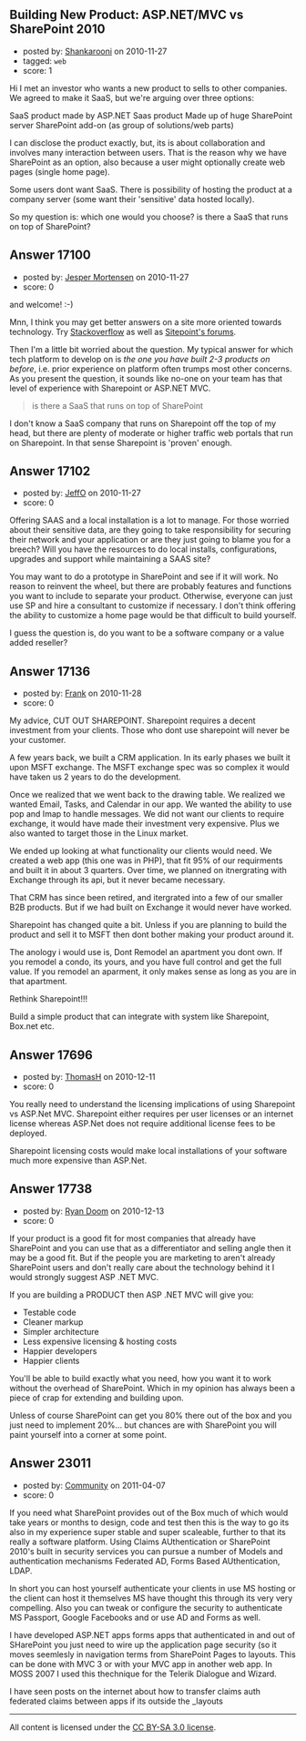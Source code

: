 ## Building New Product: ASP.NET/MVC vs SharePoint 2010

- posted by: [Shankarooni](https://stackexchange.com/users/-1/5635-shankarooni) on 2010-11-27
- tagged: `web`
- score: 1

Hi I met an investor who wants a new product to sells to other companies. We agreed to make it SaaS, but we're arguing over three options:

SaaS product made by ASP.NET Saas product Made up of huge SharePoint server SharePoint add-on (as group of solutions/web parts)

I can disclose the product exactly, but, its is about collaboration and involves many interaction between users. That is the reason why we have SharePoint as an option, also because a user might optionally create web pages (single home page).

Some users dont want SaaS. There is possibility of hosting the product at a company server (some want their 'sensitive' data hosted locally).

So my question is: which one would you choose? is there a SaaS that runs on top of SharePoint?


## Answer 17100

- posted by: [Jesper Mortensen](https://stackexchange.com/users/-1/1261-jesper-mortensen) on 2010-11-27
- score: 0

<p>and welcome! :-)</p>

<p>Mnn, I think you may get better answers on a site more oriented towards technology. Try <a href="http://stackoverflow.com/">Stackoverflow</a> as well as <a href="http://www.sitepoint.com/" rel="nofollow">Sitepoint's forums</a>.</p>

<p>Then I'm a little bit worried about the question. My typical answer for which tech platform to develop on is <em>the one you have built 2-3 products on before</em>, i.e. prior experience on platform often trumps most other concerns. As you present the question, it sounds like no-one on your team has that level of experience with Sharepoint or ASP.NET MVC.</p>

<blockquote>
  <p>is there a SaaS that runs on top of SharePoint</p>
</blockquote>

<p>I don't know a SaaS company that runs on Sharepoint off the top of my head, but there are plenty of moderate or higher traffic web portals that run on Sharepoint. In that sense Sharepoint is 'proven' enough.</p>



## Answer 17102

- posted by: [JeffO](https://stackexchange.com/users/-1/1796-jeffo) on 2010-11-27
- score: 0

Offering SAAS and a local installation is a lot to manage. For those worried about their sensitive data, are they going to take responsibility for securing their network and your application or are they just going to blame you for a breech? Will you have the resources to do local installs, configurations, upgrades and support while maintaining a SAAS site? 

You may want to do a prototype in SharePoint and see if it will work. No reason to reinvent the wheel, but there are probably features and functions you want to include to separate your product. Otherwise, everyone can just use SP and hire a consultant to customize if necessary. I don't think offering the ability to customize a home page would be that difficult to build yourself.

I guess the question is, do you want to be a software company or a value added reseller?


## Answer 17136

- posted by: [Frank](https://stackexchange.com/users/-1/4858-frank) on 2010-11-28
- score: 0

My advice, CUT OUT SHAREPOINT.
Sharepoint requires a decent investment from your clients. Those who dont use sharepoint will never be your customer.

A few years back, we built a CRM application.
In its early phases we built it upon MSFT exchange.
The MSFT exchange spec was so complex it would have taken us 2 years to do the development.

Once we realized that we went back to the drawing table.
We realized we wanted Email, Tasks, and Calendar in our app.
We wanted the ability to use pop and Imap to handle messages.
We did not want our clients to require exchange, it would have made their investment very expensive.  Plus we also wanted to target those in the Linux market.

We ended up looking at what functionality our clients would need.
We created a web app (this one was in PHP), that fit 95% of our requirments and built it in about 3 quarters.  Over time, we planned on itnergrating with Exchange through its api, but it never became necessary.

That CRM has since been retired, and itergrated into a few of our smaller B2B products.
But if we had built on Exchange it would never have worked.


Sharepoint has changed quite a bit.
Unless if you are planning to build the product and sell it to MSFT then dont bother making your product around it.

The anology i would use is,  Dont Remodel an apartment  you dont own.  If you remodel a condo, its yours, and you have full control and get the full value.  If you remodel an aparment, it only makes sense as long as you are in that apartment.

Rethink Sharepoint!!!


Build a simple product that can integrate with system like Sharepoint, Box.net etc. 




## Answer 17696

- posted by: [ThomasH](https://stackexchange.com/users/-1/5798-thomash) on 2010-12-11
- score: 0

You really need to understand the licensing implications of using Sharepoint vs ASP.Net MVC. Sharepoint either requires per user licenses or an internet license whereas ASP.Net does not require additional license fees to be deployed. 

Sharepoint licensing costs would make local installations of your software much more expensive than ASP.Net.


## Answer 17738

- posted by: [Ryan Doom](https://stackexchange.com/users/-1/5655-ryan-doom) on 2010-12-13
- score: 0

If your product is a good fit for most companies that already have SharePoint and you can use that as a differentiator and selling angle then it may be a good fit. But if the people you are marketing to aren't already SharePoint users and don't really care about the technology behind it I would strongly suggest ASP .NET MVC.

If you are building a PRODUCT then ASP .NET MVC will give you:

 - Testable code 
 - Cleaner markup 
 - Simpler architecture 
 - Less expensive licensing & hosting costs 
 - Happier developers
 - Happier clients

You'll be able to build exactly what you need, how you want it to work without the overhead of SharePoint. Which in my opinion has always been a piece of crap for extending and building upon.

Unless of course SharePoint can get you 80% there out of the box and you just need to implement 20%... but chances are with SharePoint you will paint yourself into a corner at some point. 


## Answer 23011

- posted by: [Community](https://stackexchange.com/users/-1/-1-community) on 2011-04-07
- score: 0

If you need what SharePoint provides out of the Box much of which would take years or months to design, code and test then this is the way to go its also in my experience super stable and super scaleable, further to that its really a software platform. Using Claims AUthentication or SharePoint 2010's built in security services you can pursue a number of Models and authentication mechanisms Federated AD, Forms Based AUthentication, LDAP. 

In short you can host yourself authenticate your clients in use MS hosting or the client can host it themselves MS have thought this through its very very compelling. Also you can tweak or configure the security to authenticate MS Passport, Google Facebooks and or use AD and Forms as well.

I have developed ASP.NET apps forms apps that authenticated in and out of SHarePoint you just need to wire up the application page security (so it moves seemlesly in navigation terms from SharePoint Pages to layouts. This can be done with MVC 3 or with your MVC app in another web app. In MOSS 2007 I used this thechnique for the Telerik Dialogue and Wizard.

I have seen posts on the internet about how to transfer claims auth federated claims between apps if its outside the _layouts



---

All content is licensed under the [CC BY-SA 3.0 license](https://creativecommons.org/licenses/by-sa/3.0/).
